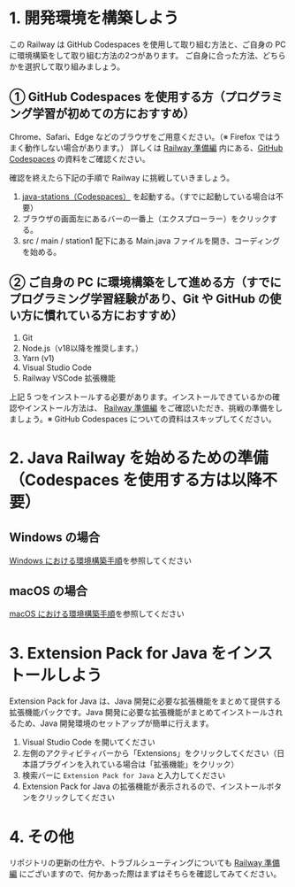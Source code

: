 # 1. 開発環境を構築しよう

この Railway は GitHub Codespaces を使用して取り組む方法と、ご自身の PC に環境構築をして取り組む方法の2つがあります。
ご自身に合った方法、どちらかを選択して取り組みましょう。

## ① GitHub Codespaces を使用する方（プログラミング学習が初めての方におすすめ）

Chrome、Safari、Edge などのブラウザをご用意ください。（※ Firefox ではうまく動作しない場合があります。）
詳しくは [Railway 準備編](https://techbowl.notion.site/Railway-ceba695d5014460e9733c2a46318cdec) 内にある、[GitHub Codespaces](https://docs.google.com/presentation/d/1IuuQIw5ZWFI7Nwcg1AcZVom2JbzdMR5st9LpScI9xug/edit#slide=id.g276d14e2f07_0_43) の資料をご確認ください。

確認を終えたら下記の手順で Railway に挑戦していきましょう。
1. [java-stations（Codespaces）](https://codespaces.new/TechBowl-japan/java-stations?quickstart=1) を起動する。（すでに起動している場合は不要）
2. ブラウザの画面左にあるバーの一番上（エクスプローラー）をクリックする。
3. src / main / station1 配下にある Main.java ファイルを開き、コーディングを始める。

## ② ご自身の PC に環境構築をして進める方（すでにプログラミング学習経験があり、Git や GitHub の使い方に慣れている方におすすめ）

1. Git
2. Node.js（v18以降を推奨します。）
3. Yarn (v1)
4. Visual Studio Code
5. Railway VSCode 拡張機能

上記 5 つをインストールする必要があります。インストールできているかの確認やインストール方法は、
[Railway 準備編](https://www.notion.so/techbowl/Railway-ceba695d5014460e9733c2a46318cdec) をご確認いただき、挑戦の準備をしましょう。※ GitHub Codespaces についての資料はスキップしてください。

# 2. Java Railway を始めるための準備（Codespaces を使用する方は以降不要）

## Windows の場合

[Windows における環境構築手順](./docs/README-windows.md)を参照してください

## macOS の場合

[macOS における環境構築手順](./docs/README-macos.md)を参照してください

# 3. Extension Pack for Java をインストールしよう

Extension Pack for Java は、Java 開発に必要な拡張機能をまとめて提供する拡張機能パックです。Java 開発に必要な拡張機能がまとめてインストールされるため、Java 開発環境のセットアップが簡単に行えます。

1. Visual Studio Code を開いてください
2. 左側のアクティビティバーから「Extensions」をクリックしてください（日本語プラグインを入れている場合は「拡張機能」をクリック）
3. 検索バーに `Extension Pack for Java` と入力してください
4. Extension Pack for Java の拡張機能が表示されるので、インストールボタンをクリックしてください

# 4. その他

リポジトリの更新の仕方や、トラブルシューティングについても [Railway 準備編](https://www.notion.so/techbowl/Railway-ceba695d5014460e9733c2a46318cdec) にございますので、何かあった際はまずはそちらを確認してみてください。
